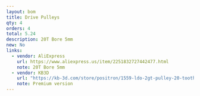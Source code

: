 ```yaml
---
layout: bom
title: Drive Pulleys
qty: 4
orders: 4
total: 5.24
description: 20T Bore 5mm
new: No
links:
  - vendor: AliExpress
    url: https://www.aliexpress.us/item/2251832727442477.html
    note: 20T Bore 5mm
  - vendor: KB3D
    url: "https://kb-3d.com/store/positron/1559-ldo-2gt-pulley-20-tooth-5mm-3mm-for-positron-v32-3d-printer-1725635361645.html"
    note: Premium version
---
```

